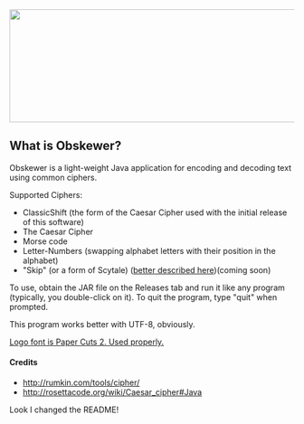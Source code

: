 <img src="http://macphage.github.io/img/obskewerlogo.png" width="600" height="200">

<h2>What is Obskewer?</h2>
Obskewer is a light-weight Java application for encoding and decoding text using common ciphers.

Supported Ciphers:
<ul>
<li>ClassicShift (the form of the Caesar Cipher used with the initial release of this software)</li>
<li>The Caesar Cipher</li>
<li>Morse code</li>
<li>Letter-Numbers (swapping alphabet letters with their position in the alphabet)</li>
<li>"Skip" (or a form of Scytale) (<a href="http://rumkin.com/tools/cipher/skip.php">better described here</a>)(coming soon)</li>
</ul>

To use, obtain the JAR file on the Releases tab and run it like any program (typically, you double-click on it). To quit the program, type "quit" when prompted.

This program works better with UTF-8, obviously.

<a href="http://www.dafont.com/paper-cuts.font?l[]=10&text=Obskewer">Logo font is Paper Cuts 2. Used properly.</a>

<h4>Credits</h4>
<ul>
<li><a href="http://rumkin.com/tools/cipher/">http://rumkin.com/tools/cipher/</a></li>
<li><a href="http://rosettacode.org/wiki/Caesar_cipher#Java">http://rosettacode.org/wiki/Caesar_cipher#Java</a></li>
</ul>


Look I changed the README!

